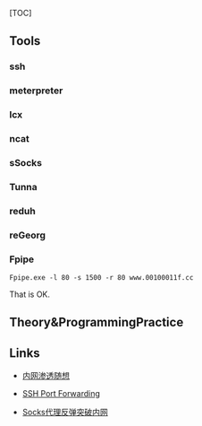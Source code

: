 [TOC]

## Tools

### ssh

### meterpreter

### lcx

### ncat

### sSocks

### Tunna

### reduh

### reGeorg

### Fpipe

```
Fpipe.exe -l 80 -s 1500 -r 80 www.00100011f.cc
```

That is OK.

## Theory&ProgrammingPractice

## Links

- [内网渗透随想](https://www.secpulse.com/archives/5432.html)

- [SSH Port Forwarding](http://staff.washington.edu/corey/fw/ssh-port-forwarding.html)

- [Socks代理反弹突破内网](http://www.freebuf.com/articles/system/12182.html)